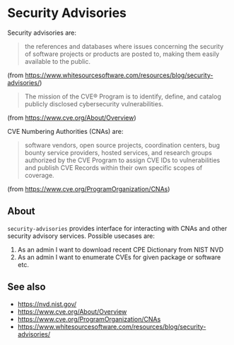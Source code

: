 # Security Advisories

Security advisories are:
> the references and databases where issues concerning the security of software
> projects or products are posted to, making them easily available to the
> public.

(from https://www.whitesourcesoftware.com/resources/blog/security-advisories/)

> The mission of the CVE® Program is to identify, define, and catalog publicly
> disclosed cybersecurity vulnerabilities.

(from https://www.cve.org/About/Overview)


CVE Numbering Authorities (CNAs) are:
> software vendors, open source projects, coordination centers, bug bounty
> service providers, hosted services, and research groups authorized by the CVE
> Program to assign CVE IDs to vulnerabilities and publish CVE Records within
> their own specific scopes of coverage.

(from https://www.cve.org/ProgramOrganization/CNAs)


## About

`security-advisories` provides interface for interacting with CNAs and other
security advisory services. Possible usecases are:
1. As an admin I want to download recent CPE Dictionary from NIST NVD
2. As an admin I want to enumerate CVEs for given package or software etc.


## See also

* https://nvd.nist.gov/
* https://www.cve.org/About/Overview
* https://www.cve.org/ProgramOrganization/CNAs
* https://www.whitesourcesoftware.com/resources/blog/security-advisories/
